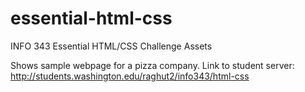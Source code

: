 essential-html-css
==================

INFO 343 Essential HTML/CSS Challenge Assets

Shows sample webpage for a pizza company.
Link to student server: http://students.washington.edu/raghut2/info343/html-css